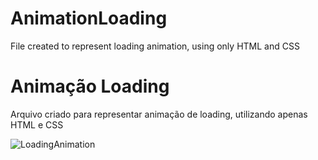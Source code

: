 # AnimationLoading
File created to represent loading animation, using only HTML and CSS

# Animação Loading

Arquivo criado para representar animação de loading, utilizando apenas HTML e CSS

![LoadingAnimation](https://user-images.githubusercontent.com/49847539/197548033-18cda5cb-5911-4f69-8cc4-e854b066c44d.gif)
